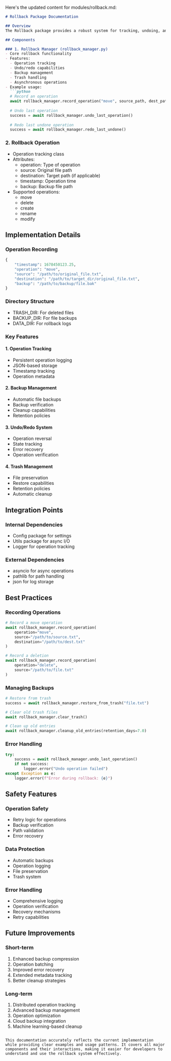 Here's the updated content for modules/rollback.md:

```markdown
# Rollback Package Documentation

## Overview
The Rollback package provides a robust system for tracking, undoing, and redoing file operations with backup management. It implements a singleton pattern for consistent operation tracking across the application, with asynchronous I/O operations and comprehensive error handling.

## Components

### 1. Rollback Manager (rollback_manager.py)
- Core rollback functionality
- Features:
  - Operation tracking
  - Undo/redo capabilities
  - Backup management
  - Trash handling
  - Asynchronous operations
- Example usage:
  ```python
  # Record an operation
  await rollback_manager.record_operation("move", source_path, dest_path)
  
  # Undo last operation
  success = await rollback_manager.undo_last_operation()
  
  # Redo last undone operation
  success = await rollback_manager.redo_last_undone()
  ```

### 2. Rollback Operation

- Operation tracking class
- Attributes:
  - operation: Type of operation
  - source: Original file path
  - destination: Target path (if applicable)
  - timestamp: Operation time
  - backup: Backup file path
- Supported operations:
  - move
  - delete
  - create
  - rename
  - modify

## Implementation Details

### Operation Recording

```python
{
    "timestamp": 1678450123.25,
    "operation": "move",
    "source": "/path/to/original_file.txt",
    "destination": "/path/to/target_dir/original_file.txt",
    "backup": "/path/to/backup/file.bak"
}
```

### Directory Structure

- TRASH_DIR: For deleted files
- BACKUP_DIR: For file backups
- DATA_DIR: For rollback logs

### Key Features

#### 1. Operation Tracking

- Persistent operation logging
- JSON-based storage
- Timestamp tracking
- Operation metadata

#### 2. Backup Management

- Automatic file backups
- Backup verification
- Cleanup capabilities
- Retention policies

#### 3. Undo/Redo System

- Operation reversal
- State tracking
- Error recovery
- Operation verification

#### 4. Trash Management

- File preservation
- Restore capabilities
- Retention policies
- Automatic cleanup

## Integration Points

### Internal Dependencies

- Config package for settings
- Utils package for async I/O
- Logger for operation tracking

### External Dependencies

- asyncio for async operations
- pathlib for path handling
- json for log storage

## Best Practices

### Recording Operations

```python
# Record a move operation
await rollback_manager.record_operation(
    operation="move",
    source="/path/to/source.txt",
    destination="/path/to/dest.txt"
)

# Record a deletion
await rollback_manager.record_operation(
    operation="delete",
    source="/path/to/file.txt"
)
```

### Managing Backups

```python
# Restore from trash
success = await rollback_manager.restore_from_trash("file.txt")

# Clear old trash files
await rollback_manager.clear_trash()

# Clean up old entries
await rollback_manager.cleanup_old_entries(retention_days=7.0)
```

### Error Handling

```python
try:
    success = await rollback_manager.undo_last_operation()
    if not success:
        logger.error("Undo operation failed")
except Exception as e:
    logger.error(f"Error during rollback: {e}")
```

## Safety Features

### Operation Safety

- Retry logic for operations
- Backup verification
- Path validation
- Error recovery

### Data Protection

- Automatic backups
- Operation logging
- File preservation
- Trash system

### Error Handling

- Comprehensive logging
- Operation verification
- Recovery mechanisms
- Retry capabilities

## Future Improvements

### Short-term

1. Enhanced backup compression
2. Operation batching
3. Improved error recovery
4. Extended metadata tracking
5. Better cleanup strategies

### Long-term

1. Distributed operation tracking
2. Advanced backup management
3. Operation optimization
4. Cloud backup integration
5. Machine learning-based cleanup

```

This documentation accurately reflects the current implementation while providing clear examples and usage patterns. It covers all major components and their interactions, making it easier for developers to understand and use the rollback system effectively.
